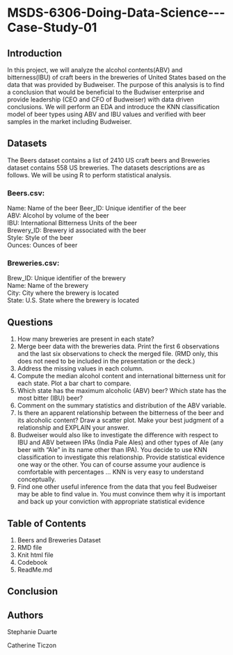 # MSDS-6306-Doing-Data-Science---Case-Study-01

## Introduction
In this project, we will analyze the alcohol contents(ABV) and bitterness(IBU) of craft beers in the breweries of United States based on the data that was provided by Budweiser. The purpose of this analysis is to find a conclusion that would be beneficial to the Budwiser enterprise and provide leadership (CEO and CFO of Budweiser) with data driven conclusions. We will perform an EDA and introduce the KNN classification model of beer types using ABV and IBU values and verified with beer samples in the market including Budweiser. 

## Datasets
The Beers dataset contains a list of 2410 US craft beers and Breweries dataset contains 558 US breweries. The datasets descriptions are as follows. We will be using R to perform statistical analysis.

### Beers.csv:  
Name: Name of the beer
Beer_ID: Unique identifier of the beer  
ABV: Alcohol by volume of the beer  
IBU: International Bitterness Units of the beer  
Brewery_ID: Brewery id associated with the beer  
Style: Style of the beer  
Ounces: Ounces of beer  

### Breweries.csv:  
Brew_ID: Unique identifier of the brewery  
Name: Name of the brewery  
City: City where the brewery is located  
State: U.S. State where the brewery is located  

## Questions
1.	How many breweries are present in each state?
2.	Merge beer data with the breweries data. Print the first 6 observations and the last six observations to check the merged file.  (RMD only, this does not need to be included in the presentation or the deck.)
3.	Address the missing values in each column.
4.	Compute the median alcohol content and international bitterness unit for each state. Plot a bar chart to compare.
5.	Which state has the maximum alcoholic (ABV) beer? Which state has the most bitter (IBU) beer?
6.	Comment on the summary statistics and distribution of the ABV variable.
7.	Is there an apparent relationship between the bitterness of the beer and its alcoholic content? Draw a scatter plot.  Make your best judgment of a relationship and EXPLAIN your answer.
8.	Budweiser would also like to investigate the difference with respect to IBU and ABV between IPAs (India Pale Ales) and other types of Ale (any beer with “Ale” in its name other than IPA).  You decide to use KNN classification to investigate this relationship.  Provide statistical evidence one way or the other. You can of course assume your audience is comfortable with percentages … KNN is very easy to understand conceptually. 
9.  Find one other useful inference from the data that you feel Budweiser may be able to find value in.  You must convince them why it is important and back up your conviction with appropriate statistical evidence

## Table of Contents
1. Beers and Breweries Dataset  
2. RMD file  
3. Knit html file  
4. Codebook
5. ReadMe.md

## Conclusion


## Authors
Stephanie Duarte

Catherine Ticzon
